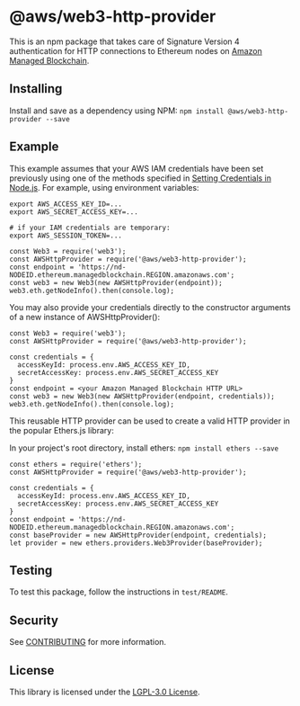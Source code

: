 # @aws/web3-http-provider

This is an npm package that takes care of Signature Version 4 authentication
for HTTP connections to Ethereum nodes on
[Amazon Managed Blockchain](https://aws.amazon.com/managed-blockchain/).

## Installing

Install and save as a dependency using NPM:
`npm install @aws/web3-http-provider --save`

## Example

This example assumes that your AWS IAM credentials have been set
previously using one of the methods specified in
[Setting Credentials in Node.js](https://docs.aws.amazon.com/sdk-for-javascript/v2/developer-guide/setting-credentials-node.html).
For example, using environment variables:

```
export AWS_ACCESS_KEY_ID=...
export AWS_SECRET_ACCESS_KEY=...

# if your IAM credentials are temporary:
export AWS_SESSION_TOKEN=...
```

```
const Web3 = require('web3');
const AWSHttpProvider = require('@aws/web3-http-provider');
const endpoint = 'https://nd-NODEID.ethereum.managedblockchain.REGION.amazonaws.com';
const web3 = new Web3(new AWSHttpProvider(endpoint));
web3.eth.getNodeInfo().then(console.log);
```

You may also provide your credentials directly to the constructor arguments of a new instance of AWSHttpProvider():

```
const Web3 = require('web3');
const AWSHttpProvider = require('@aws/web3-http-provider');

const credentials = {
  accessKeyId: process.env.AWS_ACCESS_KEY_ID,
  secretAccessKey: process.env.AWS_SECRET_ACCESS_KEY
}
const endpoint = <your Amazon Managed Blockchain HTTP URL>
const web3 = new Web3(new AWSHttpProvider(endpoint, credentials));
web3.eth.getNodeInfo().then(console.log);
```

This reusable HTTP provider can be used to create a valid HTTP provider in the popular Ethers.js library:

In your project's root directory, install ethers:
`npm install ethers --save`

```
const ethers = require('ethers');
const AWSHttpProvider = require('@aws/web3-http-provider');

const credentials = {
  accessKeyId: process.env.AWS_ACCESS_KEY_ID,
  secretAccessKey: process.env.AWS_SECRET_ACCESS_KEY
}
const endpoint = 'https://nd-NODEID.ethereum.managedblockchain.REGION.amazonaws.com';
const baseProvider = new AWSHttpProvider(endpoint, credentials);
let provider = new ethers.providers.Web3Provider(baseProvider);
```

## Testing

To test this package, follow the instructions in `test/README`.

## Security

See [CONTRIBUTING](CONTRIBUTING.md#security-issue-notifications) for more
information.

## License

This library is licensed under the [LGPL-3.0 License](LICENSE).
